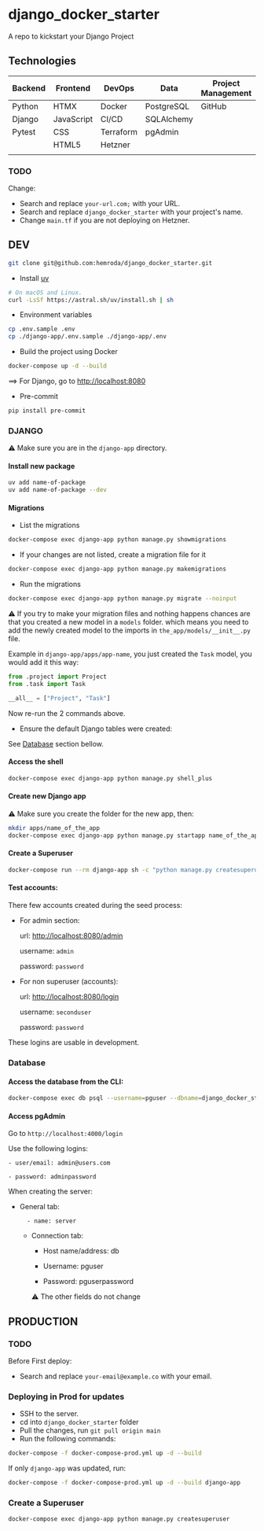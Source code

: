 # django_docker_starter

A repo to kickstart your Django Project

## Technologies

| Backend | Frontend   | DevOps    | Data       | Project Management | Tools |
|---------|------------|-----------|------------|--------------------|-------|
| Python  | HTMX       | Docker    | PostgreSQL | GitHub             | uv    |
| Django  | JavaScript | CI/CD     | SQLAlchemy |                    | npm   |
| Pytest  | CSS        | Terraform | pgAdmin    |                    |       |
|         | HTML5      | Hetzner   |            |                    |       |
|         |            |           |            |                    |       |

### TODO

Change:
* Search and replace `your-url.com;` with your URL.
* Search and replace `django_docker_starter` with your project's name.
* Change `main.tf` if you are not deploying on Hetzner.

## DEV

```sh
git clone git@github.com:hemroda/django_docker_starter.git
```

* Install [uv](https://github.com/astral-sh/uv)

```sh
# On macOS and Linux.
curl -LsSf https://astral.sh/uv/install.sh | sh
```

* Environment variables

```sh
cp .env.sample .env
cp ./django-app/.env.sample ./django-app/.env
```

* Build the project using Docker

```sh
docker-compose up -d --build
```

==> For Django, go to [http://localhost:8080](http://localhost:8080)

* Pre-commit

```sh
pip install pre-commit
```

### DJANGO

⚠️ Make sure you are in the `django-app` directory.

#### Install new package

```sh
uv add name-of-package
uv add name-of-package --dev
```

#### Migrations

* List the migrations

```sh
docker-compose exec django-app python manage.py showmigrations
```

* If your changes are not listed, create a migration file for it

```sh
docker-compose exec django-app python manage.py makemigrations
```

* Run the migrations

```sh
docker-compose exec django-app python manage.py migrate --noinput
```

⚠️ If you try to make your migration files and nothing happens chances are that you created a new model in a `models`
folder. which means you need to add the newly created model to the imports in `the_app/models/__init__.py` file.

Example in `django-app/apps/app-name`, you just created the `Task` model, you would add it this way:

```py
from .project import Project
from .task import Task

__all__ = ["Project", "Task"]
```

Now re-run the 2 commands above.

* Ensure the default Django tables were created:

See [Database](#database) section bellow.

#### Access the shell

```sh
docker-compose exec django-app python manage.py shell_plus
```

#### Create new Django app

⚠️ Make sure you create the folder for the new app, then:

```sh
mkdir apps/name_of_the_app
docker-compose exec django-app python manage.py startapp name_of_the_app ./apps/name_of_the_app
```

#### Create a Superuser

```sh
docker-compose run --rm django-app sh -c "python manage.py createsuperuser"
```

#### Test accounts:

There few accounts created during the seed process:

* For admin section:

  url: [http://localhost:8080/admin](http://localhost:8080/admin)

  username: `admin`

  password: `password`

* For non superuser (accounts):

  url: [http://localhost:8080/login](http://localhost:8080/login)

  username: `seconduser`

  password: `password`

These logins are usable in development.

### Database

#### Access the database from the CLI:

```sh
docker-compose exec db psql --username=pguser --dbname=django_docker_starter_db
```

#### Access pgAdmin

Go to `http://localhost:4000/login`

Use the following logins:

    - user/email: admin@users.com

    - password: adminpassword

When creating the server:

- General tab:

        - name: server

  - Connection tab:

    - Host name/address: db

    - Username: pguser

    - Password: pguserpassword

    ⚠️ The other fields do not change

## PRODUCTION

### TODO

Before First deploy:

* Search and replace `your-email@example.co` with your email.

### Deploying in Prod for updates

* SSH to the server.
* cd into `django_docker_starter` folder
* Pull the changes, run `git pull origin main`
* Run the following commands:

```sh
docker-compose -f docker-compose-prod.yml up -d --build
```

If only `django-app` was updated, run:

```sh
docker-compose -f docker-compose-prod.yml up -d --build django-app
```

### Create a Superuser

```sh
docker-compose exec django-app python manage.py createsuperuser
```
